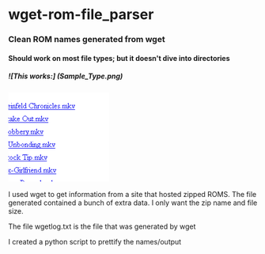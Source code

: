 # wget-rom-file_parser
### Clean ROM names generated from wget

#### Should work on most file types; but it doesn't dive into directories

##### ![This works:] (Sample_Type.png)
![GitHub Logo](Sample_Type.png)

I used wget to get information from a site that hosted zipped ROMS.
The file generated contained a bunch of extra data.  I only want the zip name and file size.

The file wgetlog.txt is the file that was generated by wget

I created a python script to prettify the names/output
